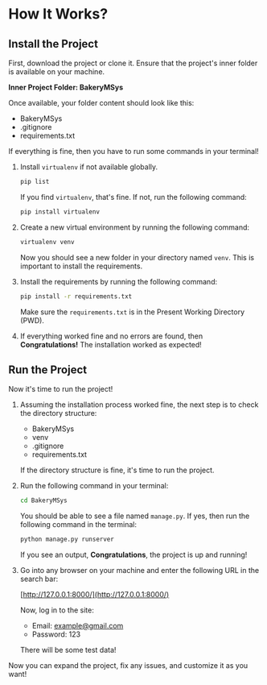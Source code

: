 # How It Works?

## Install the Project

First, download the project or clone it. Ensure that the project's inner folder is available on your machine.

**Inner Project Folder: BakeryMSys**

Once available, your folder content should look like this:

- BakeryMSys
- .gitignore
- requirements.txt

If everything is fine, then you have to run some commands in your terminal!

1. Install `virtualenv` if not available globally.

    ```bash
    pip list
    ```

    If you find `virtualenv`, that's fine. If not, run the following command:

    ```bash
    pip install virtualenv
    ```

2. Create a new virtual environment by running the following command:

    ```bash
    virtualenv venv
    ```

    Now you should see a new folder in your directory named `venv`. This is important to install the requirements.

3. Install the requirements by running the following command:

    ```bash
    pip install -r requirements.txt
    ```

    Make sure the `requirements.txt` is in the Present Working Directory (PWD).

4. If everything worked fine and no errors are found, then **Congratulations!** The installation worked as expected!

## Run the Project

Now it's time to run the project!

1. Assuming the installation process worked fine, the next step is to check the directory structure:

    - BakeryMSys
    - venv
    - .gitignore
    - requirements.txt

    If the directory structure is fine, it's time to run the project.

2. Run the following command in your terminal:

    ```bash
    cd BakeryMSys
    ```

    You should be able to see a file named `manage.py`. If yes, then run the following command in the terminal:

    ```bash
    python manage.py runserver
    ```

    If you see an output, **Congratulations**, the project is up and running!

3. Go into any browser on your machine and enter the following URL in the search bar:

    [http://127.0.0.1:8000/](http://127.0.0.1:8000/)

    Now, log in to the site:

    - Email: example@gmail.com
    - Password: 123

    There will be some test data!

Now you can expand the project, fix any issues, and customize it as you want!
